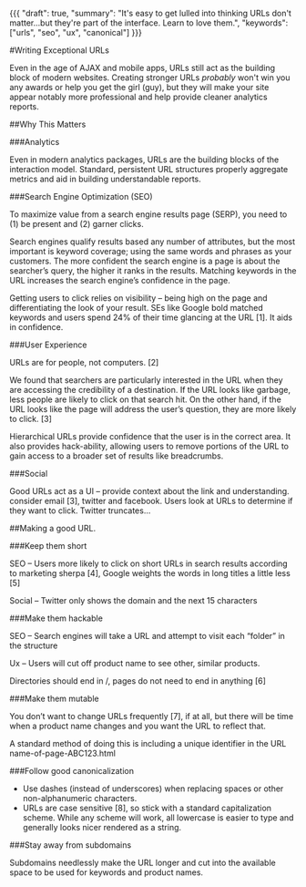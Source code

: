 {{{
    "draft": true,
    "summary": "It's easy to get lulled into thinking URLs don't matter...but they're part of the interface. Learn to love them.",
    "keywords": ["urls", "seo", "ux", "canonical"]
}}}

#Writing Exceptional URLs

Even in the age of AJAX and mobile apps, URLs still act as the building block of modern websites. Creating stronger URLs *probably* won't win you any awards or help you get the girl (guy), but they will make your site appear notably more professional and help provide cleaner analytics reports.

##Why This Matters

###Analytics

Even in modern analytics packages, URLs are the building blocks of the interaction model. Standard, persistent URL structures properly aggregate metrics and aid in building understandable reports.

###Search Engine Optimization (SEO)

To maximize value from a search engine results page (SERP), you need to (1) be present and (2) garner clicks.

Search engines qualify results based any number of attributes, but the most important is keyword coverage; using the same words and phrases as your customers. The more confident the search engine is a page is about the searcher’s query, the higher it ranks in the results. Matching keywords in the URL increases the search engine’s confidence in the page.

Getting users to click relies on visibility – being high on the page and differentiating the look of your result. SEs like Google bold matched keywords and users spend 24% of their time glancing at the URL [1]. It aids in confidence.

###User Experience

URLs are for people, not computers. [2]

We found that searchers are particularly interested in the URL when they are accessing the credibility of a destination. If the URL looks like garbage, less people are likely to click on that search hit. On the other hand, if the URL looks like the page will address the user’s question, they are more likely to click. [3]

Hierarchical URLs provide confidence that the user is in the correct area. It also provides hack-ability, allowing users to remove portions of the URL to gain access to a broader set of results like breadcrumbs.

###Social

Good URLs act as a UI – provide context about the link and understanding. consider email [3], twitter and facebook. Users look at URLs to determine if they want to click. Twitter truncates...

##Making a good URL.

###Keep them short

SEO – Users more likely to click on short URLs in search results according to marketing sherpa [4], Google weights the words in long titles a little less [5]

Social – Twitter only shows the domain and the next 15 characters

###Make them hackable

SEO – Search engines will take a URL and attempt to visit each “folder” in the structure

Ux – Users will cut off product name to see other, similar products.

Directories should end in /, pages do not need to end in anything [6]

###Make them mutable

You don’t want to change URLs frequently [7], if at all, but there will be time when a product name changes and you want the URL to reflect that.

A standard method of doing this is including a unique identifier in the URL name-of-page-ABC123.html

###Follow good canonicalization

 * Use dashes (instead of underscores) when replacing spaces or other non-alphanumeric characters.
 * URLs are case sensitive [8], so stick with a standard capitalization scheme. While any scheme will work, all lowercase is easier to type and generally looks nicer rendered as a string.

###Stay away from subdomains

Subdomains needlessly make the URL longer and cut into the available space to be used for keywords and product names.
